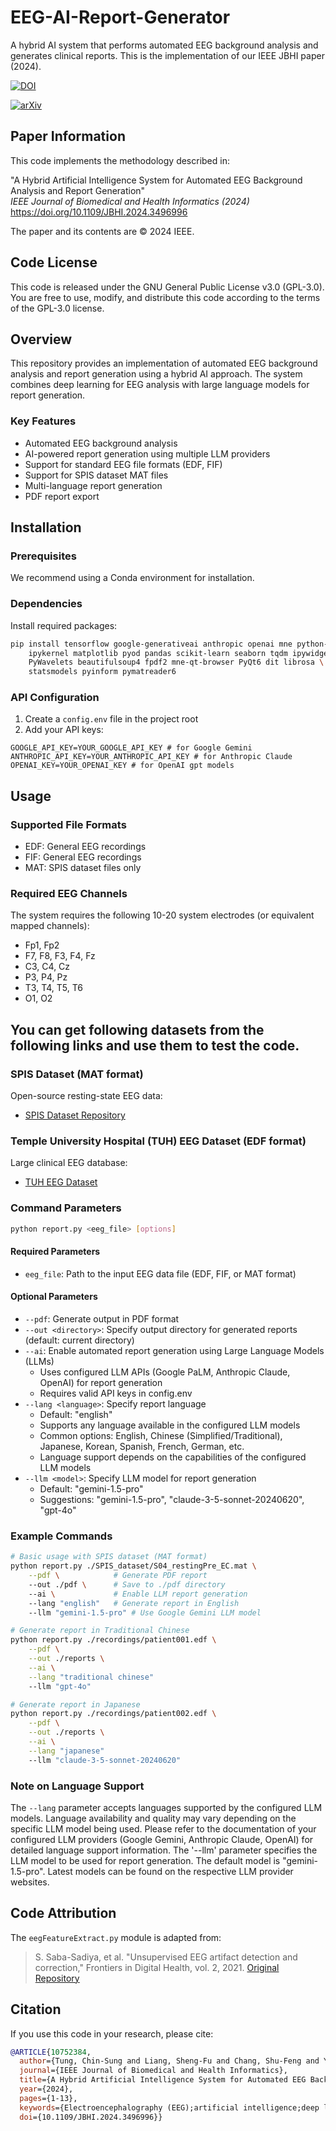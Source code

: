 # EEG-AI-Report-Generator

A hybrid AI system that performs automated EEG background analysis and generates clinical reports. This is the implementation of our IEEE JBHI paper (2024).

[![DOI](https://img.shields.io/badge/DOI-10.1109%2FJBHI.2024.3496996-blue)](https://doi.org/10.1109/JBHI.2024.3496996)

[![arXiv](https://img.shields.io/badge/arXiv-2411.09874-b31b1b.svg)](https://arxiv.org/abs/2411.09874)

## Paper Information

This code implements the methodology described in:

"A Hybrid Artificial Intelligence System for Automated EEG Background Analysis and Report Generation"  
*IEEE Journal of Biomedical and Health Informatics (2024)*  
https://doi.org/10.1109/JBHI.2024.3496996

The paper and its contents are © 2024 IEEE. 
<!-- Personal use of this material is permitted. Permission from IEEE must be obtained for all other uses, in any current or future media, including reprinting/republishing this material for advertising or promotional purposes, creating new collective works, for resale or redistribution to servers or lists, or reuse of any copyrighted component of this work in other works. -->

## Code License

This code is released under the GNU General Public License v3.0 (GPL-3.0). You are free to use, modify, and distribute this code according to the terms of the GPL-3.0 license.

## Overview

This repository provides an implementation of automated EEG background analysis and report generation using a hybrid AI approach. The system combines deep learning for EEG analysis with large language models for report generation.

### Key Features

- Automated EEG background analysis
- AI-powered report generation using multiple LLM providers
- Support for standard EEG file formats (EDF, FIF)
- Support for SPIS dataset MAT files
- Multi-language report generation
- PDF report export

## Installation

### Prerequisites

We recommend using a Conda environment for installation.

### Dependencies

Install required packages:

```bash
pip install tensorflow google-generativeai anthropic openai mne python-dotenv \
    ipykernel matplotlib pyod pandas scikit-learn seaborn tqdm ipywidgets \
    PyWavelets beautifulsoup4 fpdf2 mne-qt-browser PyQt6 dit librosa \
    statsmodels pyinform pymatreader6
```

### API Configuration

1. Create a `config.env` file in the project root
2. Add your API keys:
```
GOOGLE_API_KEY=YOUR_GOOGLE_API_KEY # for Google Gemini
ANTHROPIC_API_KEY=YOUR_ANTHROPIC_API_KEY # for Anthropic Claude
OPENAI_KEY=YOUR_OPENAI_KEY # for OpenAI gpt models
```

## Usage

### Supported File Formats
- EDF: General EEG recordings
- FIF: General EEG recordings
- MAT: SPIS dataset files only


### Required EEG Channels

The system requires the following 10-20 system electrodes (or equivalent mapped channels):
- Fp1, Fp2
- F7, F8, F3, F4, Fz
- C3, C4, Cz
- P3, P4, Pz
- T3, T4, T5, T6
- O1, O2

## You can get following datasets from the following links and use them to test the code.

### SPIS Dataset (MAT format)
Open-source resting-state EEG data:
- [SPIS Dataset Repository](https://github.com/mastaneht/SPIS-Resting-State-Dataset/tree/master/Pre-SART%20EEG)

### Temple University Hospital (TUH) EEG Dataset (EDF format)
Large clinical EEG database:
- [TUH EEG Dataset](https://isip.piconepress.com/projects/tuh_eeg/)

### Command Parameters

```bash
python report.py <eeg_file> [options]
```

#### Required Parameters
- `eeg_file`: Path to the input EEG data file (EDF, FIF, or MAT format)

#### Optional Parameters
- `--pdf`: Generate output in PDF format
- `--out <directory>`: Specify output directory for generated reports (default: current directory)
- `--ai`: Enable automated report generation using Large Language Models (LLMs)
  - Uses configured LLM APIs (Google PaLM, Anthropic Claude, OpenAI) for report generation
  - Requires valid API keys in config.env
- `--lang <language>`: Specify report language
  - Default: "english"
  - Supports any language available in the configured LLM models
  - Common options: English, Chinese (Simplified/Traditional), Japanese, Korean, Spanish, French, German, etc.
  - Language support depends on the capabilities of the configured LLM models
- `--llm <model>`: Specify LLM model for report generation
  - Default: "gemini-1.5-pro" 
  - Suggestions: "gemini-1.5-pro", "claude-3-5-sonnet-20240620", "gpt-4o"

### Example Commands

```bash
# Basic usage with SPIS dataset (MAT format)
python report.py ./SPIS_dataset/S04_restingPre_EC.mat \
    --pdf \            # Generate PDF report
    --out ./pdf \      # Save to ./pdf directory
    --ai \             # Enable LLM report generation
    --lang "english"   # Generate report in English
    --llm "gemini-1.5-pro" # Use Google Gemini LLM model

# Generate report in Traditional Chinese
python report.py ./recordings/patient001.edf \
    --pdf \
    --out ./reports \
    --ai \
    --lang "traditional chinese"
    --llm "gpt-4o"

# Generate report in Japanese
python report.py ./recordings/patient002.edf \
    --pdf \
    --out ./reports \
    --ai \
    --lang "japanese"
    --llm "claude-3-5-sonnet-20240620"
```

### Note on Language Support

The `--lang` parameter accepts languages supported by the configured LLM models. Language availability and quality may vary depending on the specific LLM model being used. Please refer to the documentation of your configured LLM providers (Google Gemini, Anthropic Claude, OpenAI) for detailed language support information.
The '--llm' parameter specifies the LLM model to be used for report generation. The default model is "gemini-1.5-pro". Latest models can be found on the respective LLM provider websites.


## Code Attribution

The `eegFeatureExtract.py` module is adapted from:
> S. Saba-Sadiya, et al. "Unsupervised EEG artifact detection and correction," Frontiers in Digital Health, vol. 2, 2021. 
> [Original Repository](https://github.com/sari-saba-sadiya/EEGExtract)

## Citation

If you use this code in your research, please cite:

```bibtex
@ARTICLE{10752384,
  author={Tung, Chin-Sung and Liang, Sheng-Fu and Chang, Shu-Feng and Young, Chung-Ping},
  journal={IEEE Journal of Biomedical and Health Informatics}, 
  title={A Hybrid Artificial Intelligence System for Automated EEG Background Analysis and Report Generation}, 
  year={2024},
  pages={1-13},
  keywords={Electroencephalography (EEG);artificial intelligence;deep learning;report generation;large language models},
  doi={10.1109/JBHI.2024.3496996}}
```